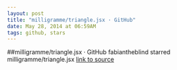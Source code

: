 ```yaml
---
layout: post
title: "milligramme/triangle.jsx · GitHub"
date: May 28, 2014 at 06:59AM
tags: github, stars
---
```

##milligramme/triangle.jsx · GitHub
fabiantheblind starred milligramme/triangle.jsx
[link to source](http://ift.tt/1os8OwC) 
